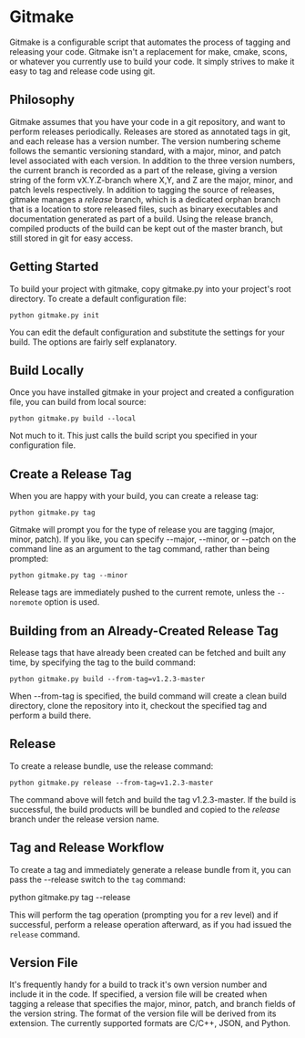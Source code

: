 Gitmake
=======
Gitmake is a configurable script that automates the process of tagging and releasing your code.  Gitmake isn't a replacement for make, cmake, scons, or whatever you currently use to build your code.  It simply strives to make it easy to tag and release code using git.

Philosophy
----------
Gitmake assumes that you have your code in a git repository, and want to perform releases periodically.  Releases are stored as annotated tags in git, and each release has a version number.  The version numbering scheme follows the semantic versioning standard, with a major, minor, and patch level associated with each version.  In addition to the three version numbers, the current branch is recorded as a part of the release, giving a version string of the form vX.Y.Z-branch where X,Y, and Z are the major, minor, and patch levels respectively.  In addition to tagging the source of releases, gitmake manages a *release* branch, which is a dedicated orphan branch that is a location to store released files, such as binary executables and documentation generated as part of a build.  Using the release branch, compiled products of the build can be kept out of the master branch, but still stored in git for easy access.

Getting Started
---------------
To build your project with gitmake, copy gitmake.py into your project's root directory.  To create a default configuration file:

`python gitmake.py init`

You can edit the default configuration and substitute the settings for your build.  The options are fairly self explanatory.

Build Locally
-------------
Once you have installed gitmake in your project and created a configuration file, you can build from local source:

`python gitmake.py build --local`

Not much to it.  This just calls the build script you specified in your configuration file.

Create a Release Tag
--------------------
When you are happy with your build, you can create a release tag:

`python gitmake.py tag`

Gitmake will prompt you for the type of release you are tagging (major, minor, patch). If you like, you can specify --major, --minor, or --patch on the command line as an argument to the tag command, rather than being prompted:

`python gitmake.py tag --minor`

Release tags are immediately pushed to the current remote, unless the `--noremote` option is used.

Building from an Already-Created Release Tag
--------------------------------------------
Release tags that have already been created can be fetched and built any time, by specifying the tag to the build command:

`python gitmake.py build --from-tag=v1.2.3-master`

When --from-tag is specified, the build command will create a clean build directory, clone the repository into it, checkout the specified tag and perform a build there.

Release
-------
To create a release bundle, use the release command:

`python gitmake.py release --from-tag=v1.2.3-master`

The command above will fetch and build the tag v1.2.3-master.  If the build is successful, the build products will be bundled and copied to the *release* branch under the release version name.

Tag and Release Workflow
------------------------
To create a tag and immediately generate a release bundle from it, you can pass the --release switch to the `tag` command:

python gitmake.py tag --release

This will perform the tag operation (prompting you for a rev level) and if successful, perform a release operation afterward, as if you had issued the `release` command.

Version File
------------
It's frequently handy for a build to track it's own version number and include it in the code.  If specified, a version file will be created when tagging a release that specifies the major, minor, patch, and branch fields of the version string.  The format of the version file will be derived from its extension.  The currently supported formats are C/C++, JSON, and Python.

